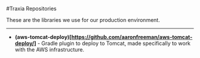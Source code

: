 #Traxia Repositories

These are the libraries we use for our production environment.

---

 * **(aws-tomcat-deploy)[https://github.com/aaronfreeman/aws-tomcat-deploy/]** - Gradle plugin to deploy to Tomcat, made specifically to work with the AWS infrastructure.
